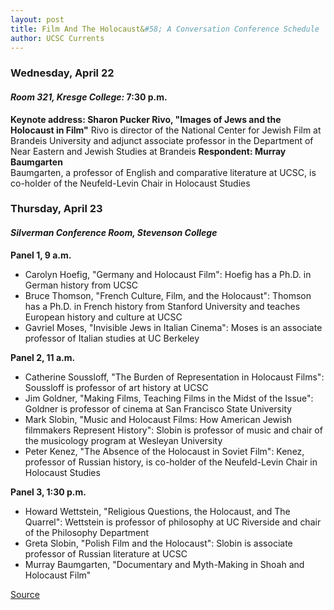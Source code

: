 ```yaml
---
layout: post
title: Film And The Holocaust&#58; A Conversation Conference Schedule
author: UCSC Currents
---
```


### Wednesday, April 22

#### _Room 321, Kresge College:_ 7:30 p.m.

**Keynote address: Sharon Pucker Rivo, "Images of Jews and the Holocaust in Film"**
Rivo is director of the National Center for Jewish Film at Brandeis University and adjunct associate professor in the Department of Near Eastern and Jewish Studies at Brandeis
**Respondent: Murray Baumgarten**   
Baumgarten, a professor of English and comparative literature at UCSC, is co-holder of the Neufeld-Levin Chair in Holocaust Studies
 
### Thursday, April 23

#### _Silverman Conference Room, Stevenson College_

**Panel 1, 9 a.m.**
* Carolyn Hoefig, "Germany and Holocaust Film": Hoefig has a Ph.D. in German history from UCSC
* Bruce Thomson, "French Culture, Film, and the Holocaust": Thomson has a Ph.D. in French history from Stanford University and teaches European history and culture at UCSC
* Gavriel Moses, "Invisible Jews in Italian Cinema": Moses is an associate professor of Italian studies at UC Berkeley

**Panel 2, 11 a.m.**
* Catherine Soussloff, "The Burden of Representation in Holocaust Films": Soussloff is professor of art history at UCSC
* Jim Goldner, "Making Films, Teaching Films in the Midst of the Issue": Goldner is professor of cinema at San Francisco State University
* Mark Slobin, "Music and Holocaust Films: How American Jewish filmmakers Represent History": Slobin is professor of music and chair of the musicology program at Wesleyan University
* Peter Kenez, "The Absence of the Holocaust in Soviet Film": Kenez, professor of Russian history, is co-holder of the Neufeld-Levin Chair in Holocaust Studies

**Panel 3, 1:30 p.m.**
* Howard Wettstein, "Religious Questions, the Holocaust, and The Quarrel": Wettstein is professor of philosophy at UC Riverside and chair of the Philosophy Department
* Greta Slobin, "Polish Film and the Holocaust": Slobin is associate professor of Russian literature at UCSC
* Murray Baumgarten, "Documentary and Myth-Making in Shoah and Holocaust Film"   

[Source](http://www1.ucsc.edu/oncampus/currents/97-98/04-13/schedule.htm "Permalink to Film and the Holocaust conference schedule: 04-13-98")
